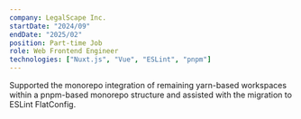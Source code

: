 ```yaml
---
company: LegalScape Inc.
startDate: "2024/09"
endDate: "2025/02"
position: Part-time Job
role: Web Frontend Engineer
technologies: ["Nuxt.js", "Vue", "ESLint", "pnpm"]
---
```


Supported the monorepo integration of remaining yarn-based workspaces within a pnpm-based monorepo structure and assisted with the migration to ESLint FlatConfig.
